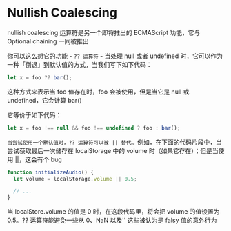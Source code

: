 # Nullish Coalescing

nullish coalescing 运算符是另一个即将推出的 ECMAScript 功能，它与 Optional chaining 一同被推出

你可以这么想它的功能 - `?? 运算符` - 当处理 null 或者 undefined 时，它可以作为一种「倒退」到默认值的方式，当我们写下如下代码：

```typescript
let x = foo ?? bar();
```

这种方式来表示当 foo 值存在时，foo 会被使用，但是当它是 null 或 undefined，它会计算 bar()

它等价于如下代码：

```typescript
let x = foo !== null && foo !== undefined ? foo : bar();
```

`当尝试使用一个默认值时，?? 运算符可以被 || 替代`。例如，在下面的代码片段中，当尝试获取最后一次储存在 localStorage 中的 volume 时（如果它存在）；但是当使用 ||，这会有个 bug

```typescript
function initializeAudio() {
  let volume = localStorage.volume || 0.5;

  // ...
}
```

当 localStore.volume 的值是 0 时，在这段代码里，将会把 volume 的值设置为 0.5。?? 运算符能避免一些从 0、NaN 以及'' 这些被认为是 falsy 值的意外行为

